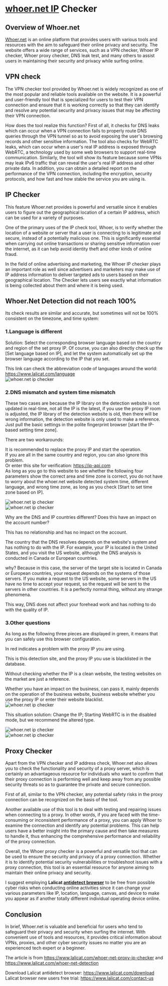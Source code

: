 # [whoer.net IP](https://www.lalicat.com/whoer-net-proxy-ip-checker) Checker  

## Overview of Whoer.net  

[Whoer.net](https://www.lalicat.com/whoer-net-detection) is an online platform that provides users with various tools and resources with the aim to safeguard their online privacy and security. The website offers a wide range of services, such as a VPN checker, Whoer IP checker, Whoer proxy checker, DNS leak test, and many others to assist users in maintaining their security and privacy while surfing online.  

## VPN check  

The VPN checker tool provided by Whoer.net is widely recognized as one of the most popular and reliable tools available on the website. It is a powerful and user-friendly tool that is specialized for users to test their VPN connection and ensure that it is working correctly so that they can identify and resolve any potential security and privacy issues that may be affecting their VPN connection.  

How does the tool realize this function? First of all, it checks for DNS leaks which can occur when a VPN connection fails to properly route DNS queries through the VPN tunnel so as to avoid exposing the user's browsing records and other sensitive information. The tool also checks for WebRTC leaks, which can occur when a user's real IP address is exposed through WebRTC, a technology used by some web browsers to support real-time communication. Similarly, the tool will show its feature because some VPNs may leak IPv6 traffic that can reveal the user's real IP address and other private data. In addition, you can obtain a detailed report on the performance of the VPN connection, including the encryption, security protocols, and how fast and how stable the service you are using is.  

## IP Checker  

This feature Whoer.net provides is powerful and versatile since it enables users to figure out the geographical location of a certain IP address, which can be used for a variety of purposes.  

One of the primary uses of the IP check tool, Whoer, is to verify whether the location of a website or server that a user is connecting to is legitimate and secure, instead of a potentially malicious one. This is significantly essential when carrying out online transactions or sharing sensitive information over the internet, as it can help avoid identity theft and other kinds of online fraud.  

In the field of online advertising and marketing, the Whoer IP checker plays an important role as well since advertisers and marketers may make use of IP address information to deliver targeted ads to users based on their geographical location. The Checker lets users see exactly what information is being collected about them and where it is being used.  

## Whoer.Net Detection did not reach 100%  
Its check results are similar and accurate, but sometimes will not be 100% consistent on the timezone, and time system:  
### 1.Language is different  
Solution: Select the corresponding browser language based on the country and region of the set proxy IP. Of course, you can also directly check up the [Set language based on IP], and let the system automatically set up the browser language according to the IP that you set.  

This link can check the abbreviation code of languages around the world: https://www.lalicat.com/language  
![whoer.net ip checker](https://help.lalicat.com/lalicat/wp-content/uploads/2022/03/7.png)  
 


### 2.DNS mismatch and system time mismatch  
These two cases are because the IP library on the detection website is not updated in real-time, not all the IP is the latest, if you use the proxy IP room is adjusted, the IP library of the detection website is old, then there will be wrong information, the detection website is only used to make a reference. Just pull the basic settings in the polite fingerprint browser [start the IP-based setting time zone].  

There are two workarounds:  

It is recommended to replace the proxy IP and start the operation.  
If you are all in the same country and region, you can also ignore this problem.  
Or enter this site for verification: https://ip-api.com  
As long as you go to this website to see whether the following four parameters show the correct area and time zone is correct, you do not have to worry about the whoer.net website detected system time, different language, and wrong time zone, as long as you check [Start to set time zone based on IP].  

![whoer.net ip checker](https://help.lalicat.com/lalicat/wp-content/uploads/2022/03/timezone.png)  
![whoer.net ip checker](https://help.lalicat.com/lalicat/wp-content/uploads/2022/03/ip-api-test-1024x719.png)  

Why are the DNS and IP countries different? Does this have an impact on the account number?  

This has no relationship and has no impact on the account.  

The country that the DNS resolves depends on the website's system and has nothing to do with the IP. For example, your IP is located in the United States, and you visit the US website, although the DNS analysis is conducted in Canada or European countries.  

why? Because in this case, the server of the target site is located in Canada or European countries, your request depends on the systems of those servers. If you make a request to the US website, some servers in the US have no time to accept your request, so the request will be sent to the servers in other countries. It is a perfectly normal thing, without any strange phenomena.  

This way, DNS does not affect your forehead work and has nothing to do with the quality of IP.  

### 3.Other questions
As long as the following three pieces are displayed in green, it means that you can safely use this browser configuration.  

In red indicates a problem with the proxy IP you are using.   

This is this detection site, and the proxy IP you use is blacklisted in the database.  

Without checking whether the IP is a clean website, the testing websites on the market are just a reference.  

Whether you have an impact on the business, can pass it, mainly depends on the operation of the business website, business website whether you use the proxy IP or enter their website blacklist.  
![whoer.net ip checker](https://help.lalicat.com/lalicat/wp-content/uploads/2022/03/6.png)

This situation solution:
Change the IP;
Starting WebRTC is in the disabled mode, but we recommend the altered type.

![whoer.net ip checker](https://help.lalicat.com/lalicat/wp-content/uploads/2022/03/webRTC1.png)  
![whoer.net ip checker](https://help.lalicat.com/lalicat/wp-content/uploads/2023/03/image-1024x512.png)  




## Proxy Checker

Apart from the VPN checker and IP address check, Whoer.net also allows you to check the functionality and security of a proxy server, which is certainly an advantageous resource for individuals who want to confirm that their proxy connection is performing well and keep away from any possible security threats so as to guarantee the private and secure connection.

First of all, similar to the VPN checker, any potential safety risks in the proxy connection can be recognized on the basis of the tool.

Another available use of this tool is to deal with testing and repairing issues when connecting to a proxy. In other words, if you are faced with the time-consuming or inconsistent performance of a proxy, you can apply Whoer to examine the connection and identify any potential problems. This can help users have a better insight into the primary cause and then take measures to handle it, thus enhancing the comprehensive performance and reliability of the proxy connection.

Overall, the Whoer proxy checker is a powerful and versatile tool that can be used to ensure the security and privacy of a proxy connection. Whether it is to identify potential security vulnerabilities or troubleshoot issues with a proxy connection, this tool is an essential resource for anyone aiming to maintain their online privacy and security.

I suggest employing **Lalicat [antidetect browser](https://www.lalicat.com/)** to be free from possible cyber risks when conducting online activities since it can change your various parameters like IP, location, language, canvas, and device to make you appear as if another totally different individual operating device online.

## Conclusion 

In brief, Whoer.net is valuable and beneficial for users who tend to safeguard their privacy and security when surfing the internet. With convenient use of tools and resources, it provides critical information about VPNs, proxies, and other cyber security issues no matter you are an experienced tech expert or a beginner.  


The article is from https://www.lalicat.com/whoer-net-proxy-ip-checker and https://www.lalicat.com/whoer-net-detection  

Download Lalicat antidetect browser: https://www.lalicat.com/download  
Lalicat browser new users free trial: https://www.lalicat.com/contact-us  
